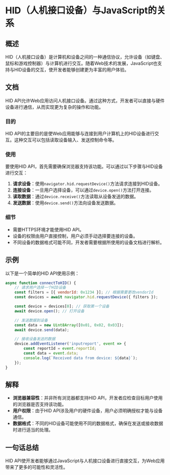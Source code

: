 <!--
Meta Description: # HID（人机接口设备）与JavaScript的关系 ## 概述 HID（人机接口设备）是计算机和设备之间的一种通信协议，允许设备（如键盘、鼠标和游戏控制器）与计算机进行交互。随着Web技术的发展，JavaScript也支持与HID设备的交互，使开发者能够创建更为丰富的用户体验。 ## 文档 HI...
Meta Keywords: device, hid, const, data, api
-->

# HID（人机接口设备）与JavaScript的关系

## 概述
HID（人机接口设备）是计算机和设备之间的一种通信协议，允许设备（如键盘、鼠标和游戏控制器）与计算机进行交互。随着Web技术的发展，JavaScript也支持与HID设备的交互，使开发者能够创建更为丰富的用户体验。

## 文档
HID API允许Web应用访问人机接口设备。通过这种方式，开发者可以直接与硬件设备进行通信，从而实现更为复杂的操作和功能。

### 目的
HID API的主要目的是使Web应用能够与连接到用户计算机上的HID设备进行交互。这种交互可以包括读取设备输入、发送控制命令等。

### 使用
要使用HID API，首先需要确保浏览器支持该功能。可以通过以下步骤与HID设备进行交互：

1. **请求设备**：使用`navigator.hid.requestDevice()`方法请求连接到HID设备。
2. **连接设备**：一旦用户选择设备，可以通过`device.open()`方法打开连接。
3. **读取数据**：通过`device.receive()`方法读取从设备发送的数据。
4. **发送数据**：使用`device.send()`方法向设备发送数据。

### 细节
- 需要HTTPS环境才能使用HID API。
- 设备的权限由用户直接控制，用户必须手动选择要连接的设备。
- 不同设备的数据格式可能不同，开发者需要根据所使用的设备文档进行解析。

## 示例
以下是一个简单的HID API使用示例：

```javascript
async function connectToHID() {
    // 请求用户选择一个HID设备
    const filters = [{ vendorId: 0x1234 }]; // 根据需要更改vendorId
    const devices = await navigator.hid.requestDevice({ filters });

    const device = devices[0]; // 获取第一个设备
    await device.open(); // 打开设备

    // 发送数据到设备
    const data = new Uint8Array([0x01, 0x02, 0x03]);
    await device.send(data);

    // 接收设备发送的数据
    device.addEventListener('inputreport', event => {
        const reportId = event.reportId;
        const data = event.data;
        console.log(`Received data from device: ${data}`);
    });
}
```

## 解释
- **浏览器兼容性**：并非所有浏览器都支持HID API，开发者应检查目标用户使用的浏览器是否支持该功能。
- **用户权限**：由于HID API涉及用户的硬件设备，用户必须明确授权才能与设备通信。
- **数据格式**：不同的HID设备可能使用不同的数据格式，确保在发送或接收数据时进行适当的处理。

## 一句话总结
HID API使开发者能够通过JavaScript与人机接口设备进行直接交互，为Web应用带来了更多的可能性和灵活性。